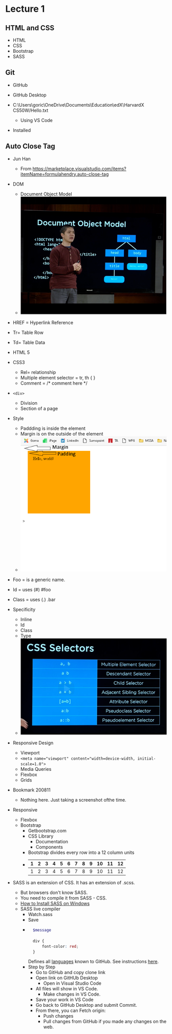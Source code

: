 # Lecture 1

## HTML and CSS 
- HTML
- CSS
- Bootstrap
- SASS

## Git
- GitHub
- GitHub Desktop

- C:\Users\goric\OneDrive\Documents\Education\edX\HarvardX CS50W/Hello.txt 
    - Using VS Code 
- Installed  

## Auto Close Tag 
-  Jun Han 
    - From <https://marketplace.visualstudio.com/items?itemName=formulahendry.auto-close-tag>  
- DOM 
    - Document Object Model 
    - ![Document Object Model](dom.png) 


- HREF = Hyperlink Reference
- Tr= Table Row 
- Td= Table Data 
- HTML 5 
- CSS3 
    - Rel= relationship 
    - Multiple element selector = tr, th { } 
    - Comment =   /*  comment here  */ 
- `<div>` 
    - Division 
    - Section of a page 
- Style 
    - Paddding is inside the element 
    - Margin is on the outside of the element 
    - ![Margin ad Padding](margin-padding.png)
- Foo = is a generic name. 
- Id = uses (#) #foo 
- Class = uses (.) .bar 
- Specificity 
    - Inline 
    - Id 
    - Class 
    - Type 
    - ![CSS Selectors](css-selector.png) 

- Responsive Design 
    - Viewport 
    - `<meta name="viewport" content="width=device-width, initial-scale=1.0">`  
    - Media Queries 
    - Flexbox 
    - Grids 

- Bookmark 200811 
    - Nothing here. Just taking a screenshot ofthe time.
- Responsive 
    - Flexbox 
    - Bootstrap 
        - Getbootstrap.com 
        - CSS Library 
            - Documentation 
            - Components 
        - Bootstrap divides every row  into a  12  column units 
        - | 1 | 2 | 3 | 4 | 5 | 6 | 7 | 8 | 9 | 10 | 11 | 12 |   
          | - | - | - | - | - | - | - | - | - | -- | -- | -- |
          | 1 | 2 | 3 | 4 | 5 | 6 | 7 | 8 | 9 | 10 | 11 | 12 |
- SASS is an extension of CSS. It has an extension of .scss. 
    - But browsers don't know SASS. 
    - You need to compile it from SASS - CSS. 
    - [How to Install SASS on Windows](https://www.youtube.com/watch?v=Do7ivdaQU8Y) 
    - SASS live compiler 
        - Watch.sass 
        - Save 
        - ```scss
            $message
            
            div {
                font-color: red;
            }
            ```
            Defines all [languages](https://github.com/github/linguist/blob/master/lib/linguist/languages.yml) known to GitHub. See instructions [here](https://docs.github.com/en/github/writing-on-github/creating-and-highlighting-code-blocks).
        - Step by Step
            * Go to GitHub and copy clone link
            * Open link on GitHUb Desktop
                - Open in Visual Studio Code
            * All files will show in VS Code.
                - Make changes in VS Code.    
            * Save your work in VS Code
            * Go back to GitHub Desktop and submit Commit.
            * From there, you can Fetch origin:
                - Push changes
                - Pull changes from GitHub if you made any changes on the web.
